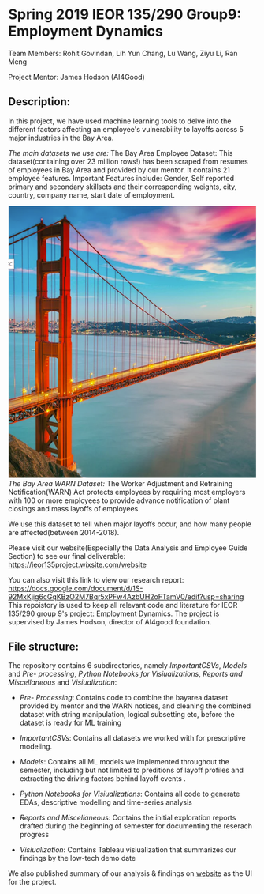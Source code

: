 # Spring 2019 IEOR 135/290 Group9: Employment Dynamics
Team Members: Rohit Govindan, Lih Yun Chang, Lu Wang, Ziyu Li, Ran Meng

Project Mentor: James Hodson (AI4Good)

## Description:
In this project, we have used machine learning tools to delve into the different factors affecting an employee's vulnerability to layoffs across 5 major industries in the Bay Area.

*The main datasets we use are:*
The Bay Area Employee Dataset:
This dataset(containing over 23 million rows!) has been scraped from resumes of employees in Bay Area and provided by our mentor.
It contains 21 employee features. Important Features include: Gender, Self reported primary and secondary skillsets and their corresponding weights, city, country, company name, start date of employment.

![alt text](https://github.com/rohigovi/EmploymentDynamics/blob/master/Bay%20Area.PNG)
*The Bay Area WARN Dataset:*
The Worker Adjustment and Retraining Notification(WARN) Act protects employees by requiring most employers with 100 or more employees to provide advance notification of plant closings and mass layoffs of employees.

We use this dataset to tell when major layoffs occur, and how many people are affected(between 2014-2018).

Please visit our website(Especially the Data Analysis and Employee Guide Section) to see our final deliverable: https://ieor135project.wixsite.com/website

You can also visit this link to view our research report: https://docs.google.com/document/d/1S-92MxKjig6cGqKBzO2M7Bqr5xPFw4AzbUH2oFTamV0/edit?usp=sharing
This repoistory is used to keep all relevant code and literature for IEOR 135/290 group 9's project: Employment Dynamics. The project is supervised by James Hodson, director of AI4good foundation.  

## File structure:

The repository contains 6 subdirectories, namely *ImportantCSVs*, *Models* and *Pre- processing*, *Python Notebooks for Visiualizations*, *Reports and Miscellaneous* and *Visiualization*:

+ *Pre- Processing*: Contains code to combine the bayarea dataset provided by mentor and the WARN notices, and cleaning the combined dataset with string manipulation, logical subsetting etc, before the dataset is ready for ML training

+ *ImportantCSVs*: Contains all datasets we worked with for prescriptive modeling. 

+ *Models*: Contains all ML models we implemented throughout the semester, including but not limited to preditions of layoff profiles and extracting the driving factors behind layoff events  .  

+ *Python Notebooks for Visiualizations*:  Contains all code to generate EDAs, descriptive modelling and time-series analysis

+ *Reports and Miscellaneous*: Contains the initial exploration reports drafted during the beginning of semester for documenting the reserach progress

+ *Visiualization*: Contains Tableau visiualization that summarizes our findings by the low-tech demo date 


We also published summary of our analysis & findings on [website](https://ieor135project.wixsite.com/website) as the UI for the project. 

